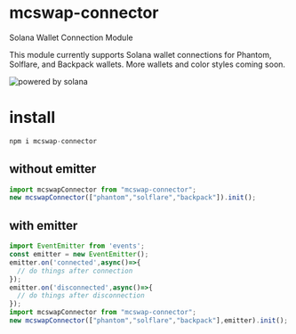 # mcswap-connector
Solana Wallet Connection Module 

This module currently supports Solana wallet connections for Phantom, Solflare, and Backpack wallets. More wallets and color styles coming soon.

![powered by solana](http://mcswap.xyz/gh/stacked-color.svg)

# install
```javascript
npm i mcswap-connector
```

## without emitter
```javascript
import mcswapConnector from "mcswap-connector";
new mcswapConnector(["phantom","solflare","backpack"]).init();
```

## with emitter
```javascript
import EventEmitter from 'events';
const emitter = new EventEmitter();
emitter.on('connected',async()=>{
  // do things after connection
});
emitter.on('disconnected',async()=>{
  // do things after disconnection
});
import mcswapConnector from "mcswap-connector";
new mcswapConnector(["phantom","solflare","backpack"],emitter).init();
```